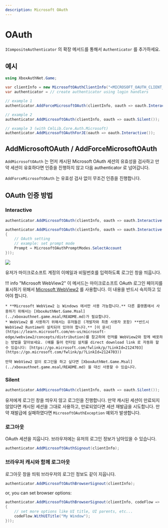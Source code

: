 ```yaml
---
description: Microsoft OAuth
---
```


# OAuth

`ICompositeAuthenticator` 의 확장 메서드를 통해서 `Authenticator` 를 추가하세요.

## 예시

```csharp
using XboxAuthNet.Game;

var clientInfo = new MicrosoftOAuthClientInfo("<MICROSOFT_OAUTH_CLIENT_ID>", "<MICROSOFT_OAUTH_SCOPES>");
var authenticator = // create authenticator using login handlers

// example 1
authenticator.AddForceMicrosoftOAuth(clientInfo, oauth => oauth.Interactive());

// example 2
authenticator.AddMicrosoftOAuth(clientInfo, oauth => oauth.Silent());

// example 3 (with CmlLib.Core.Auth.Microsoft)
authenticator.AddMicrosoftOAuthForJE(oauth => oauth.Interactive());
```

## AddMicrosoftOAuth / AddForceMicrosoftOAuth

`AddMicrosoftOAuth` 는 먼저 캐시된 Microsoft OAuth 세션의 유효성을 검사하고 만약 세션이 유효하다면 인증을 진행하지 않고 다음 authenticator 로 넘어갑니다.

`AddForceMicrosoftOAuth` 는 유효성 검사 없이 무조건 인증을 진행합니다.

## OAuth 인증 방법

### Interactive

```csharp
authenticator.AddMicrosoftOAuth(clientInfo, oauth => oauth.Interactive());
```

```csharp
authenticator.AddMicrosoftOAuth(clientInfo, oauth => oauth.Interactive(new MicrosoftOAuthParameters
{
    // OAuth setting
    // example: set prompt mode
    Prompt = MicrosoftOAuthPromptModes.SelectAccount
}));
```

![](https://user-images.githubusercontent.com/17783561/154854388-38c473f1-7860-4a47-bdbe-622de37eef8b.png)

유저가 마이크로소프트 계정의 이메일과 비밀번호를 입력하도록 로그인 창을 띄웁니다.

!!! info "Microsoft WebView2"
    이 메서드는 마이크로소프트 OAuth 로그인 페이지를 표시하기 위해서 [Microsoft WebView2](https://developer.microsoft.com/en-us/microsoft-edge/webview2/) 를 사용합니다. 이 내용을 반드시 숙지하고 있어야 합니다.

    * **Microsoft WebView2 는 Windows 에서만 사용 가능합니다.** 다른 플랫폼에서 사용하기 위해서는 [XboxAuthNet.Game.Msal](../xboxauthnet.game.msal/README.md)가 필요합니다.
    * WebView2 를 사용하기 위해서는 유저들은 (개발자와 최종 사용자 포함) **반드시 WebView2 Runtime이 설치되어 있어야 합니다.** [이 문서](https://learn.microsoft.com/en-us/microsoft-edge/webview2/concepts/distribution)를 참고하여 런처를 WebView2와 함께 배포하는 방법을 알아보세요. (예를 들어 런타임 설치를 direct download link 로 자동화 할 수 있습니다: [https://go.microsoft.com/fwlink/p/?LinkId=2124703](https://go.microsoft.com/fwlink/p/?LinkId=2124703))

    만약 WebView2 없이 로그인을 하고 싶다면 [XboxAuthNet.Game.Msal](../xboxauthnet.game.msal/README.md) 을 대신 사용할 수 있습니다.

### Silent

```csharp
authenticator.AddMicrosoftOAuth(clientInfo, oauth => oauth.Silent());
```

유저에게 로그인 창을 띄우지 않고 로그인을 진행합니다. 만약 캐시된 세션이 만료되지 않았다면 캐시된 세션을 그대로 사용하고, 만료되었다면 세션 재발급을 시도합니다. 만약 재발급에 실패하였다면 `MicrosoftOAuthException` 예외가 발생합니다.

### 로그아웃

OAuth 세션을 지웁니다. 브라우저에는 유저의 로그인 정보가 남아있을 수 있습니다.

```csharp
authenticator.AddMicrosoftOAuthSignout(clientInfo);
```

### 브라우저 캐시와 함께 로그아웃

로그아웃 창을 띄워 브라우저의 로그인 정보도 같이 지웁니다.

```csharp
authenticator.AddMicrosoftOAuthBrowserSignout(clientInfo);
```

or, you can set browser options:

```csharp
authenticator.AddMicrosoftOAuthBrowserSignout(clientInfo, codeFlow =>
{
    // set more options like UI title, UI parents, etc... 
    codeFlow.WithUITitle("My Window");
}));
```
